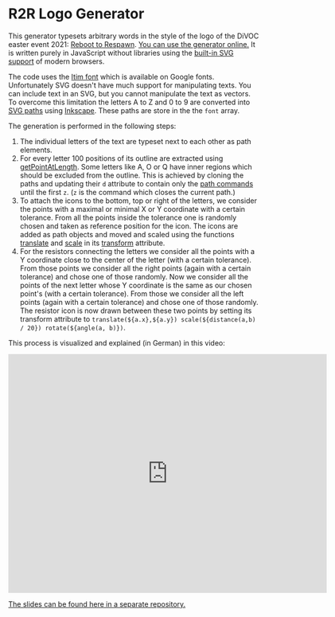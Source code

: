# R2R Logo Generator

This generator typesets arbitrary words in the style of the logo of the DiVOC easter event 2021: [Reboot to Respawn](https://di.c3voc.de/r2r:start). [You can use the generator online.](https://malteschmitz.github.io/r2r/) It is written purely in JavaScript without libraries using the [built-in SVG support](https://developer.mozilla.org/en-US/docs/Web/API/SVGElement) of modern browsers.

The code uses the [Itim font](https://fonts.google.com/specimen/Itim) which is available on Google fonts. Unfortunately SVG doesn't have much support for manipulating texts. You can include text in an SVG, but you cannot manipulate the text as vectors. To overcome this limitation the letters A to Z and 0 to 9 are converted into [SVG paths](https://developer.mozilla.org/en-US/docs/Web/SVG/Tutorial/Paths) using [Inkscape](https://inkscape.org). These paths are store in the the `font` array.

The generation is performed in the following steps:

1. The individual letters of the text are typeset next to each other as path elements.
1. For every letter 100 positions of its outline are extracted using [getPointAtLength](https://developer.mozilla.org/en-US/docs/Web/API/SVGGeometryElement/getPointAtLength). Some letters like A, O or Q have inner regions which should be excluded from the outline. This is achieved by cloning the paths and updating their `d` attribute to contain only the [path commands](https://developer.mozilla.org/en-US/docs/Web/SVG/Attribute/d#path_commands) until the first `z`. (`z` is the command which closes the current path.)
1. To attach the icons to the bottom, top or right of the letters, we consider the points with a maximal or minimal X or Y coordinate with a certain tolerance. From all the points inside the tolerance one is randomly chosen and taken as reference position for the icon. The icons are added as path objects and moved and scaled using the functions [translate](https://developer.mozilla.org/en-US/docs/Web/SVG/Attribute/transform#translate) and [scale](https://developer.mozilla.org/en-US/docs/Web/SVG/Attribute/transform#scale) in its [transform](https://developer.mozilla.org/en-US/docs/Web/SVG/Attribute/transform) attribute.
1. For the resistors connecting the letters we consider all the points with a Y coordinate close to the center of the letter (with a certain tolerance). From those points we consider all the right points (again with a certain tolerance) and chose one of those randomly. Now we consider all the points of the next letter whose Y coordinate is the same as our chosen point's (with a certain tolerance). From those we consider all the left points (again with a certain tolerance) and chose one of those randomly. The resistor icon is now drawn between these two points by setting its transform attribute to `translate(${a.x},${a.y}) scale(${distance(a,b) / 20}) rotate(${angle(a, b)})`.

This process is visualized and explained (in German) in this video:

<iframe src="https://archive.org/embed/2021-02-24-5min-einen-logo-generator-fuer-divoc-reboot-to-respawn" width="640" height="480" frameborder="0" webkitallowfullscreen="true" mozallowfullscreen="true" allowfullscreen></iframe>

[The slides can be found here in a separate repository.](https://github.com/malteschmitz/r2r-logo-talk)
